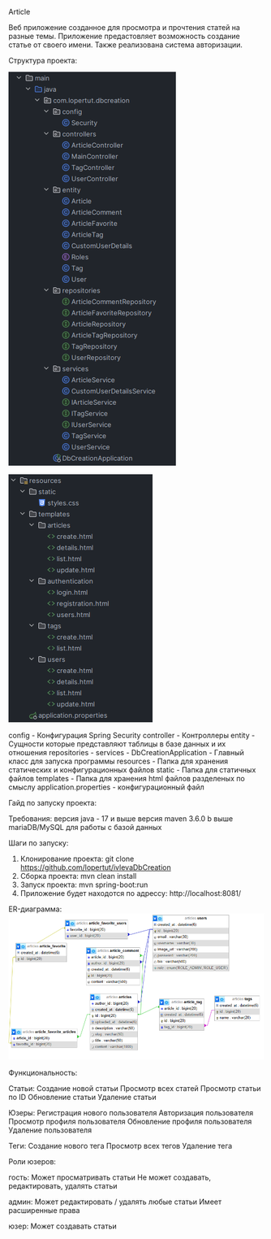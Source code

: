 Article

Веб приложение созданное для просмотра и прочтения статей на разные темы. Приложение предастовляет возможность создание статье от своего имени. Также реализована система авторизации.

Структура проекта:

![img.png](img.png)

![img_1.png](img_1.png)

config - Конфигурация Spring Security
controller - Контроллеры 
entity - Сущности которые представляют таблицы в базе данных и их отношения
repositories - 
services - 
DbCreationApplication - Главный класс для запуска программы
resources - Папка для хранения статических и конфигурационных файлов
static - Папка для статичных файлов
templates - Папка для хранения html файлов разделеных по смыслу
application.properties - конфигурационный файл

Гайд по запуску проекта: 

Требования:
версия java - 17 и выше
версия maven 3.6.0 b выше
mariaDB/MySQL для работы с базой данных

Шаги по запуску:

1. Клонирование проекта:
git clone https://github.com/lopertut/ivlevaDbCreation
2. Сборка проекта:
mvn clean install
3. Запуск проекта:
mvn spring-boot:run
4. Приложение будет находотся по адрессу:
http://localhost:8081/

ER-диаграмма:
![img_2.png](img_2.png)

Функциональность:

Статьи:
Создание новой статьи
Просмотр всех статей
Просмотр статьи по ID
Обновление статьи
Удаление статьи

Юзеры:
Регистрация нового пользователя
Авторизация пользователя
Просмотр профиля пользователя
Обновление профиля пользователя
Удаление пользователя

Теги:
Создание нового тега
Просмотр всех тегов
Удаление тега

Роли юзеров:

гость:
Может просматривать статьи
Не может создавать, редактировать, удалять статьи

админ:
Может редактировать / удалять любые статьи
Имеет расширенные права

юзер:
Может создавать статьи